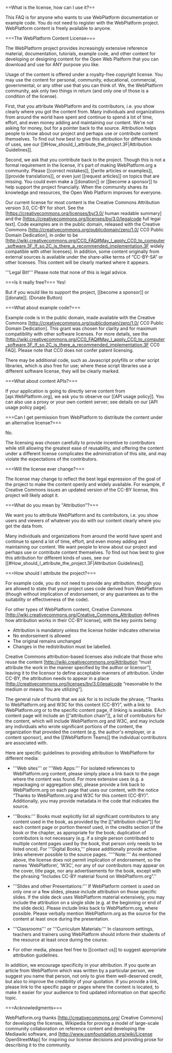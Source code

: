 ==What is the license, how can I use it?==

This FAQ is for anyone who wants to use WebPlatform documentation or example code. You do not need to register with the WebPlatform project. WebPlatform content is freely available to anyone.

===The WebPlatform Content License===

The WebPlatform project provides increasingly extensive reference material, documentation, tutorials, example code, and other content for developing or designing content for the Open Web Platform that you can download and use for ANY purpose you like.

Usage of the content is offered under a royalty-free copyright license. You may use the content for personal, community, educational, commercial, governmental, or any other use that you can think of. We, the WebPlatform community, ask only two things in return (and only one of those is a condition of the license).

First, that you attribute WebPlatform and its contributors, i.e. you show clearly where you got the content from. Many individuals and organizations from around the world have spent and continue to spend a lot of time, effort, and even money adding and maintaining our content. We're not asking for money, but for a pointer back to the source. Attribution helps people to know about our project and perhaps use or contribute content themselves. To find out how best to give this attribution for different kinds of uses, see our [[#How_should_I_attribute_the_project.3F|Attribution Guidelines]]. 

Second, we ask that you contribute back to the project. Though this is not a formal requirement in the license, it's part of making WebPlatform.org a community. Please [[correct mistakes]], [[write articles or examples]], [[provide translations]], or even just [[request articles]] on topics that are missing. You could even make a [[donation]] or [[become a sponsor]] to help support the project financially. When the community shares its knowledge and resources, the Open Web Platform improves for everyone.

Our current license for most content is the Creative Commons Attribution version 3.0, CC-BY for short. See the [https://creativecommons.org/licenses/by/3.0/ human readable summary] and the [https://creativecommons.org/licenses/by/3.0/legalcode full legal text]. Code examples are in the public domain, released with the Creative Commons [http://creativecommons.org/publicdomain/zero/1.0/ CC0 Public Domain Dedication], in order to be [http://wiki.creativecommons.org/CC0_FAQ#May_I_apply_CC0_to_computer_software.3F_If_so.2C_is_there_a_recommended_implementation.3F widely compatible with other licenses].  In addition, some content originally from external sources is available under the share-alike terms of “CC-BY-SA” or other licenses. This content will be clearly marked where it appears.

'''Legal Bit!''' Please note that none of this is legal advice.

===Is it really free?===
Yes!

But if you would like to support the project, [[become a sponsor]] or [[donate]]. 
(Donate Button)

===What about example code?===

Example code is in the public domain, made available with the Creative Commons [http://creativecommons.org/publicdomain/zero/1.0/ CC0 Public Domain Dedication].  This grant was chosen for clarity and for maximum compatibility with other software licenses.  For more details, see the [http://wiki.creativecommons.org/CC0_FAQ#May_I_apply_CC0_to_computer_software.3F_If_so.2C_is_there_a_recommended_implementation.3F CC0 FAQ].  Please note that CC0 does not confer patent licensing.

There may be additional code, such as Javascript polyfills or other script libraries, which is also free for use; where these script libraries use a different software license, they will be clearly marked.

===What about content APIs?===

If your application is going to directly serve content from [api.WebPlatform.org], we ask you to observe our [[API usage policy]]. You can also use a proxy or your own content server; see details on our [API usage policy page].

===Can I get permission from WebPlatform to distribute the content under an alternative license?===

No.

The licensing was chosen carefully to provide incentive to contributors while still allowing the greatest ease of reusability, and offering the content under a different license complicates the administration of this site, and may violate the expectations of the contributors.

===Will the license ever change?===

The license may change to reflect the best legal expression of the goal of the project to make the content openly and widely available.  For example, if Creative Commons issues an updated version of the CC-BY license, this project will likely adopt it.

===What do you mean by "Attribution"?===

We want you to attribute WebPlatform and its contributors, i.e. you show users and viewers of whatever you do with our content clearly where you got the data from. 

Many individuals and organizations from around the world have spent and continue to spend a lot of time, effort, and even money adding and maintaining our content. We want people to know about our project and perhaps use or contribute content themselves. To find out how best to give this attribution for different kinds of uses, see our [[#How_should_I_attribute_the_project.3F|Attribution Guidelines]].

===How should I attribute the project?===

For example code, you do not need to provide any attribution, though you are allowed to state that your project uses code derived from WebPlatform (though without implication of endorsement, or any guarantees as to the suitability or effectiveness of the code).

For other types of WebPlatform content, Creative Commons [http://wiki.creativecommons.org/Creative_Commons_Attribution defines how attribution works in their CC-BY license], with the key points being:
* Attribution is mandatory unless the license holder indicates otherwise
* No endorsement is allowed
* The original remains unchanged
* Changes in the redistribution must be labelled.

Creative Commons attribution-based licenses also indicate that those who reuse the content [http://wiki.creativecommons.org/Attribution “must attribute the work in the manner specified by the author or licensor”], leaving it to the licensor to define acceptable manners of attribution.  Under CC-BY, the attribution needs to appear in a place [http://creativecommons.org/licenses/by/3.0/legalcode “reasonable to the medium or means You are utilizing”]. 

The general rule of thumb that we ask for is to include the phrase, “Thanks to WebPlatform.org and W3C for this content (CC-BY)”, with a link to WebPlatform.org or to the specific content page, if linking is available.  EAch content page will include an [[“attribution chain”]], a list of contributors for the content, which will include WebPlatform.org and W3C, and may include any individuals who wrote significant portions of the content, the organization that provided the content (e.g. the author's employer, or a content sponsor), and the [[WebPlatform Teams]] the individual contributors are associated with.

Here are specific guidelines to providing attribution to WebPlatform for different media:

* '''Web sites''' or '''Web Apps:''' For isolated references to WebPlatform.org content, please simply place a link back to the page where the content was found.  For more extensive uses (e.g. a repackaging or aggregation site), please provide a link back to WebPlatform.org on each page that uses our content, with the notice “Thanks to WebPlatform.org and W3C for this content (CC-BY)”.  Additionally, you may provide metadata in the code that indicates the source.

* '''Books:''' Books must explicitly list all significant contributors to any content used in the book, as provided by the [[“attribution chain”]] for each content page or portion thereof used, in the credits section of the book or the chapter, as appropriate for the book; duplication of contributors is not necessary (e.g. if a single person contributed to multiple content pages used by the book, that person only needs to be listed once).  For '''Digital Books,''' please additionally provide active links wherever possible to the source pages.  '''''Note:''' As mentioned above, the license does not permit implication of endorsement, so the names ‘WebPlatform’, ‘W3C’, nor any of our contributors may appear on the cover, title page, nor any advertisements for the book, except with the phrasing “Includes CC-BY material found on WebPlatform.org”.''

* '''Slides and other Presentations:''' If WebPlatform content is used on only one or a few slides, please include attribution on those specific slides. If the slide deck uses WebPlatform material extensively, you may include the attribution on a single slide (e.g. at the beginning or end of the slide deck). Please include links back to WebPlatform.org, where possible. Please verbally mention WebPlatform.org as the source for the content at least once during the presentation.

* '''Classrooms''' or '''Curriculum Materials:''' In classroom settings, teachers and trainers using WebPlatform should inform their students of the resource at least once during the course.

* For other media, please feel free to [[contact us]] to suggest appropriate attribution guidelines.

In addition, we encourage specificity in your attribution.  If you quote an article from WebPlatform which was written by a particular person, we suggest you name that person, not only to give them well-deserved credit, but also to improve the credibility of your quotation.  If you provide a link, please link to the specific page or pages where the content is located, to make it easier for your audience to find updated information on that specific topic.

===Acknowledgments===

WebPlatform.org thanks [http://creativecommons.org/ Creative Commons] for developing the licenses, Wikipedia for proving a model of large-scale community collaboration on reference content and developing the Mediawiki software, and [http://www.osmfoundation.org/wiki/License OpenStreetMap] for inspiring our license decisions and providing prose for describing it to the community.